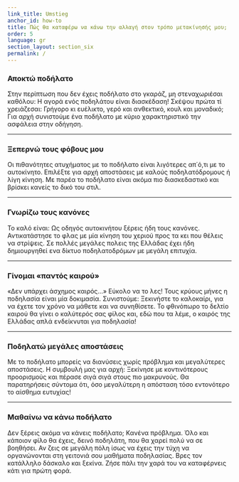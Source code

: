 ```yaml
---
link_title: Umstieg
anchor_id: how-to
title: Πώς θα καταφέρω να κάνω την αλλαγή στον τρόπο μετακίνησής μου;
order: 5
language: gr
section_layout: section_six
permalink: /
---
```


### Αποκτώ ποδήλατο
Στην περίπτωση που δεν έχεις ποδήλατο στο γκαράζ, μη στεναχωριέσαι καθόλου: Η αγορά ενός ποδηλάτου είναι διασκέδαση! Σκέψου πρώτα τί χρειάζεσαι: Γρήγορο κι ευέλικτο, γερό και ανθεκτικό, κουλ και μοναδικό; Για αρχή συνιστούμε ένα ποδήλατο με κύριο χαρακτηριστικό την ασφάλεια στην οδήγηση. 

***

### Ξεπερνώ τους φόβους μου
Οι πιθανότητες ατυχήματος με το ποδήλατο είναι λιγότερες απ΄ό,τι με το αυτοκίνητο. Επιλέξτε για αρχή αποστάσεις με καλούς ποδηλατόδρομους ή λίγη κίνηση. Με παρέα το ποδήλατο είναι ακόμα πιο διασκεδαστικό και βρίσκει κανείς το δικό του στιλ.


***

### Γνωρίζω τους κανόνες
Το καλό είναι: Ως οδηγός αυτοκινήτου ξέρεις ήδη τους κανόνες. Αντικατάστησε το φλας με μία κίνηση του χεριού προς τα κει που θέλεις να στρίψεις. Σε πολλές μεγάλες πολεις της Ελλάδας έχει ήδη δημιουργηθεί ενα δίκτυο ποδηλατοδρόμων με μεγάλη επιτυχία. 

***

### Γίνομαι «παντός καιρού»
«Δεν υπάρχει άσχημος καιρός...» Εύκολο να το λες! Τους κρύους μήνες η ποδηλασία είναι μία δοκιμασία. Συνιστούμε: Ξεκινήστε το καλοκαίρι, για να έχετε τον χρόνο να μάθετε και να συνηθίσετε. Το φθινόπωρο το δελτίο καιρού θα γίνει ο καλύτερός σας φίλος και, εδώ που τα λέμε, ο καιρός της Ελλάδας απλά ενδείκνυται για ποδηλασία!

***

### Ποδηλατώ μεγάλες αποστάσεις
Με το ποδήλατο μπορείς να διανύσεις χωρίς πρόβλημα και μεγαλύτερες αποστάσεις. Η συμβουλή μας για αρχή: Ξεκίνησε με κοντινότερους προορισμούς και πέρασε σιγά σιγά στους πιο μακρυνούς. Θα παρατηρήσεις σύντομα ότι, όσο μεγαλύτερη η απόσταση τόσο εντονότερο το αίσθημα ευτυχίας!

***

### Μαθαίνω να κάνω ποδήλατο
Δεν ξέρεις ακόμα να κάνεις ποδήλατο; Κανένα πρόβλημα. Όλο και κάποιον φίλο θα έχεις, δεινό ποδηλάτη, που θα χαρεί πολύ να σε βοηθήσει. Αν ζεις σε μεγάλη πόλη ίσως να έχεις την τύχη να οργανώνονται στη γειτονιά σου μαθήματα ποδηλασίας. Βρες τον κατάλληλο δάσκαλο και ξεκίνα. Ζήσε πάλι την χαρά του να καταφέρνεις κάτι για πρώτη φορά. 
